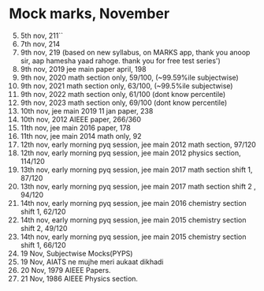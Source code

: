 # Mock marks, November
5. 5th nov, 211``
7. 7th nov, 214
9. 9th nov, 219 (based on new syllabus, on MARKS app, thank you anoop sir, aap hamesha yaad rahoge. thank you for free test series')
9. 9th nov, 2019 jee main paper april, 198
9. 9th nov, 2020 math section only, 59/100, (~99.59%ile subjectwise)
9. 9th nov, 2021 math section only, 63/100, (~99.5%ile subjectwise)
9. 9th nov,  2022 math section only, 61/100 (dont know percentile)
9. 9th nov, 2023 math section only, 69/100 (dont know percentile)
10. 10th nov, jee main 2019 11 jan paper, 238
10. 10th nov, 2012 AIEEE paper, 266/360
11. 11th nov, jee main 2016 paper, 178
11. 11th nov, jee main 2014 math only, 92
12. 12th nov, early morning pyq session, jee main 2012 math section, 97/120
12. 12th nov, early morning pyq session, jee main 2012 physics section, 114/120
13. 13th nov, early morning pyq session, jee main 2017 math section shift 1, 87/120
13. 13th nov, early morning pyq session, jee main 2017 math section shift 2 , 94/120
14. 14th nov, early morning pyq session, jee main 2016 chemistry section shift 1, 62/120
14. 14th nov, early morning pyq session, jee main 2015 chemistry section shift 2, 49/120
14. 14th nov, early morning pyq session, jee main 2015 chemistry section shift 1, 66/120
19. 19 Nov, Subjectwise Mocks(PYPS)
20. 19 Nov, AIATS ne mujhe meri aukaat dikhadi
20. 20 Nov, 1979 AIEEE Papers.
21. 21 Nov, 1986 AIEEE Physics section.
